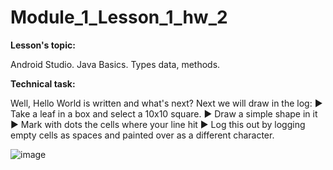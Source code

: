 # Module_1_Lesson_1_hw_2
**Lesson's topic:**

Android Studio. Java Basics. Types data, methods.

**Technical task:**

Well, Hello World is written and what's next? Next we will draw in the log:
► Take a leaf in a box and select a 10x10 square.
► Draw a simple shape in it
► Mark with dots the cells where your line hit
► Log this out by logging empty cells as spaces and
painted over as a different character.

![image](https://github.com/vdcast/Module_1_Lesson_1_hw_2/assets/108469609/556eca0a-6e99-4b47-9c0e-ec5937d1f7d5)

